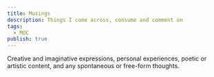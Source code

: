 ```yaml
---
title: Musings
description: Things I come across, consume and comment on
tags:
  - MOC
publish: true
---
```


Creative and imaginative expressions, personal experiences, poetic or artistic content, and any spontaneous or free-form thoughts.



